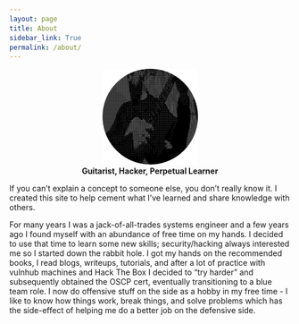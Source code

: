 ```yaml
---
layout: page
title: About
sidebar_link: True
permalink: /about/
---
```


<center><img title="" src="/assets/images/sixstringackscr.png" alt="loading-ag-1450" width="171"></center>
<b><center> Guitarist, Hacker, Perpetual Learner</center></b>

If you can’t explain a concept to someone else, you don’t really know it. I created this site to help cement what I’ve learned and share knowledge with others.

For many years I was a jack-of-all-trades systems engineer and a few years ago I found myself with an abundance of free time on my hands. I decided to use that time to learn some new skills; security/hacking always interested me so I started down the rabbit hole. I got my hands on the recommended books, I read blogs, writeups, tutorials, and after a lot of practice with vulnhub machines and Hack The Box I decided to “try harder” and subsequently obtained the OSCP cert, eventually transitioning to a blue team role. I now do offensive stuff on the side as a hobby in my free time - I like to know how things work, break things, and solve problems which has the side-effect of helping me do a better job on the defensive side.
